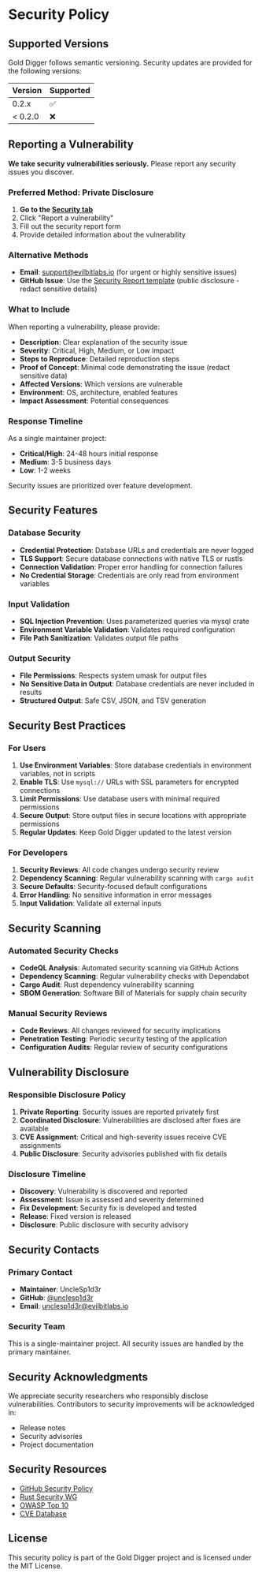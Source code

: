 # Security Policy

## Supported Versions

Gold Digger follows semantic versioning. Security updates are provided for the following versions:

| Version | Supported          |
| ------- | ------------------ |
| 0.2.x   | :white_check_mark: |
| < 0.2.0 | :x:                |

## Reporting a Vulnerability

**We take security vulnerabilities seriously.** Please report any security issues you discover.

### Preferred Method: Private Disclosure

1. **Go to the [Security tab](https://github.com/EvilBit-Labs/gold_digger/security)**
2. Click "Report a vulnerability"
3. Fill out the security report form
4. Provide detailed information about the vulnerability

### Alternative Methods

- **Email**: <support@evilbitlabs.io> (for urgent or highly sensitive issues)
- **GitHub Issue**: Use the [Security Report template](https://github.com/EvilBit-Labs/gold_digger/issues/new?template=security_report.yml) (public disclosure - redact sensitive details)

### What to Include

When reporting a vulnerability, please provide:

- **Description**: Clear explanation of the security issue
- **Severity**: Critical, High, Medium, or Low impact
- **Steps to Reproduce**: Detailed reproduction steps
- **Proof of Concept**: Minimal code demonstrating the issue (redact sensitive data)
- **Affected Versions**: Which versions are vulnerable
- **Environment**: OS, architecture, enabled features
- **Impact Assessment**: Potential consequences

### Response Timeline

As a single maintainer project:

- **Critical/High**: 24-48 hours initial response
- **Medium**: 3-5 business days
- **Low**: 1-2 weeks

Security issues are prioritized over feature development.

## Security Features

### Database Security

- **Credential Protection**: Database URLs and credentials are never logged
- **TLS Support**: Secure database connections with native TLS or rustls
- **Connection Validation**: Proper error handling for connection failures
- **No Credential Storage**: Credentials are only read from environment variables

### Input Validation

- **SQL Injection Prevention**: Uses parameterized queries via mysql crate
- **Environment Variable Validation**: Validates required configuration
- **File Path Sanitization**: Validates output file paths

### Output Security

- **File Permissions**: Respects system umask for output files
- **No Sensitive Data in Output**: Database credentials are never included in results
- **Structured Output**: Safe CSV, JSON, and TSV generation

## Security Best Practices

### For Users

1. **Use Environment Variables**: Store database credentials in environment variables, not in scripts
2. **Enable TLS**: Use `mysql://` URLs with SSL parameters for encrypted connections
3. **Limit Permissions**: Use database users with minimal required permissions
4. **Secure Output**: Store output files in secure locations with appropriate permissions
5. **Regular Updates**: Keep Gold Digger updated to the latest version

### For Developers

1. **Security Reviews**: All code changes undergo security review
2. **Dependency Scanning**: Regular vulnerability scanning with `cargo audit`
3. **Secure Defaults**: Security-focused default configurations
4. **Error Handling**: No sensitive information in error messages
5. **Input Validation**: Validate all external inputs

## Security Scanning

### Automated Security Checks

- **CodeQL Analysis**: Automated security scanning via GitHub Actions
- **Dependency Scanning**: Regular vulnerability checks with Dependabot
- **Cargo Audit**: Rust dependency vulnerability scanning
- **SBOM Generation**: Software Bill of Materials for supply chain security

### Manual Security Reviews

- **Code Reviews**: All changes reviewed for security implications
- **Penetration Testing**: Periodic security testing of the application
- **Configuration Audits**: Regular review of security configurations

## Vulnerability Disclosure

### Responsible Disclosure Policy

1. **Private Reporting**: Security issues are reported privately first
2. **Coordinated Disclosure**: Vulnerabilities are disclosed after fixes are available
3. **CVE Assignment**: Critical and high-severity issues receive CVE assignments
4. **Public Disclosure**: Security advisories published with fix details

### Disclosure Timeline

- **Discovery**: Vulnerability is discovered and reported
- **Assessment**: Issue is assessed and severity determined
- **Fix Development**: Security fix is developed and tested
- **Release**: Fixed version is released
- **Disclosure**: Public disclosure with security advisory

## Security Contacts

### Primary Contact

- **Maintainer**: UncleSp1d3r
- **GitHub**: [@unclesp1d3r](https://github.com/unclesp1d3r)
- **Email**: <unclesp1d3r@evilbitlabs.io>

### Security Team

This is a single-maintainer project. All security issues are handled by the primary maintainer.

## Security Acknowledgments

We appreciate security researchers who responsibly disclose vulnerabilities. Contributors to security improvements will be acknowledged in:

- Release notes
- Security advisories
- Project documentation

## Security Resources

- [GitHub Security Policy](https://docs.github.com/en/code-security/getting-started/adding-a-security-policy-to-your-repository)
- [Rust Security WG](https://github.com/rust-secure-code/wg)
- [OWASP Top 10](https://owasp.org/www-project-top-ten/)
- [CVE Database](https://cve.mitre.org/)

## License

This security policy is part of the Gold Digger project and is licensed under the MIT License.
